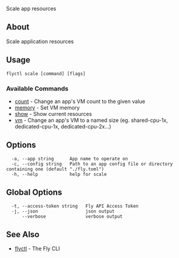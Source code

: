 <p class="font-medium tracking-tight text-gray-400 text-lg -mt-4 mb-9 pb-5 border-b">
  Scale app resources
</p>

## About

Scale application resources

## Usage

~~~
flyctl scale [command] [flags]
~~~

### Available Commands
* [count](/docs/flyctl/scale-count/)	 - Change an app's VM count to the given value
* [memory](/docs/flyctl/scale-memory/)	 - Set VM memory
* [show](/docs/flyctl/scale-show/)	 - Show current resources
* [vm](/docs/flyctl/scale-vm/)	 - Change an app's VM to a named size (eg. shared-cpu-1x, dedicated-cpu-1x, dedicated-cpu-2x...)

## Options

~~~
  -a, --app string      App name to operate on
  -c, --config string   Path to an app config file or directory containing one (default "./fly.toml")
  -h, --help            help for scale
~~~

## Global Options

~~~
  -t, --access-token string   Fly API Access Token
  -j, --json                  json output
      --verbose               verbose output
~~~

## See Also

* [flyctl](/docs/flyctl/help/)	 - The Fly CLI


